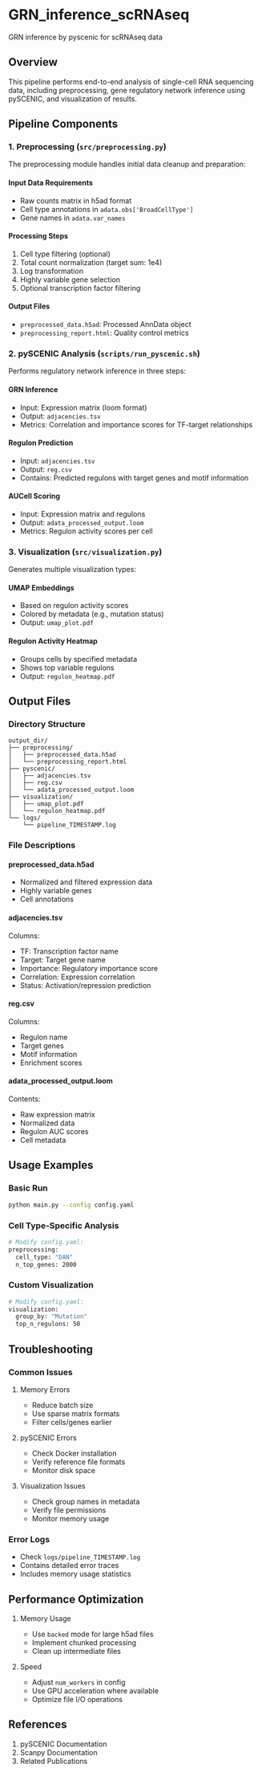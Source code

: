 # GRN_inference_scRNAseq
GRN inference by pyscenic for scRNAseq data 

## Overview

This pipeline performs end-to-end analysis of single-cell RNA sequencing data, including preprocessing, gene regulatory network inference using pySCENIC, and visualization of results.

## Pipeline Components

### 1. Preprocessing (`src/preprocessing.py`)

The preprocessing module handles initial data cleanup and preparation:

#### Input Data Requirements
- Raw counts matrix in h5ad format
- Cell type annotations in `adata.obs['BroadCellType']`
- Gene names in `adata.var_names`

#### Processing Steps
1. Cell type filtering (optional)
2. Total count normalization (target sum: 1e4)
3. Log transformation
4. Highly variable gene selection
5. Optional transcription factor filtering

#### Output Files
- `preprocessed_data.h5ad`: Processed AnnData object
- `preprocessing_report.html`: Quality control metrics

### 2. pySCENIC Analysis (`scripts/run_pyscenic.sh`)

Performs regulatory network inference in three steps:

#### GRN Inference
- Input: Expression matrix (loom format)
- Output: `adjacencies.tsv`
- Metrics: Correlation and importance scores for TF-target relationships

#### Regulon Prediction
- Input: `adjacencies.tsv`
- Output: `reg.csv`
- Contains: Predicted regulons with target genes and motif information

#### AUCell Scoring
- Input: Expression matrix and regulons
- Output: `adata_processed_output.loom`
- Metrics: Regulon activity scores per cell

### 3. Visualization (`src/visualization.py`)

Generates multiple visualization types:

#### UMAP Embeddings
- Based on regulon activity scores
- Colored by metadata (e.g., mutation status)
- Output: `umap_plot.pdf`

#### Regulon Activity Heatmap
- Groups cells by specified metadata
- Shows top variable regulons
- Output: `regulon_heatmap.pdf`

## Output Files

### Directory Structure
```
output_dir/
├── preprocessing/
│   ├── preprocessed_data.h5ad
│   └── preprocessing_report.html
├── pyscenic/
│   ├── adjacencies.tsv
│   ├── reg.csv
│   └── adata_processed_output.loom
├── visualization/
│   ├── umap_plot.pdf
│   └── regulon_heatmap.pdf
└── logs/
    └── pipeline_TIMESTAMP.log
```

### File Descriptions

#### preprocessed_data.h5ad
- Normalized and filtered expression data
- Highly variable genes
- Cell annotations

#### adjacencies.tsv
Columns:
- TF: Transcription factor name
- Target: Target gene name
- Importance: Regulatory importance score
- Correlation: Expression correlation
- Status: Activation/repression prediction

#### reg.csv
Columns:
- Regulon name
- Target genes
- Motif information
- Enrichment scores

#### adata_processed_output.loom
Contents:
- Raw expression matrix
- Normalized data
- Regulon AUC scores
- Cell metadata

## Usage Examples

### Basic Run
```bash
python main.py --config config.yaml
```

### Cell Type-Specific Analysis
```bash
# Modify config.yaml:
preprocessing:
  cell_type: "DAN"
  n_top_genes: 2000
```

### Custom Visualization
```bash
# Modify config.yaml:
visualization:
  group_by: "Mutation"
  top_n_regulons: 50
```

## Troubleshooting

### Common Issues

1. Memory Errors
   - Reduce batch size
   - Use sparse matrix formats
   - Filter cells/genes earlier

2. pySCENIC Errors
   - Check Docker installation
   - Verify reference file formats
   - Monitor disk space

3. Visualization Issues
   - Check group names in metadata
   - Verify file permissions
   - Monitor memory usage

### Error Logs
- Check `logs/pipeline_TIMESTAMP.log`
- Contains detailed error traces
- Includes memory usage statistics

## Performance Optimization

1. Memory Usage
   - Use `backed` mode for large h5ad files
   - Implement chunked processing
   - Clean up intermediate files

2. Speed
   - Adjust `num_workers` in config
   - Use GPU acceleration where available
   - Optimize file I/O operations

## References

1. pySCENIC Documentation
2. Scanpy Documentation
3. Related Publications
